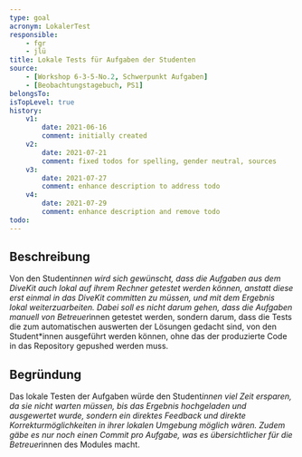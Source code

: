```yaml
---
type: goal
acronym: LokalerTest
responsible: 
    - fgr
    - jlü
title: Lokale Tests für Aufgaben der Studenten
source: 
    - [Workshop 6-3-5-No.2, Schwerpunkt Aufgaben]
    - [Beobachtungstagebuch, PS1]
belongsTo: 
isTopLevel: true
history:
    v1:
        date: 2021-06-16
        comment: initially created
    v2: 
        date: 2021-07-21
        comment: fixed todos for spelling, gender neutral, sources
    v3: 
        date: 2021-07-27
        comment: enhance description to address todo 
    v4:
        date: 2021-07-29
        comment: enhance description and remove todo 
todo:
---
```


## Beschreibung

Von den Student*innen wird sich gewünscht, dass die Aufgaben aus dem DiveKit auch lokal auf ihrem Rechner getestet werden können, 
anstatt diese erst einmal in das DiveKit committen zu müssen, und mit dem Ergebnis lokal weiterzuarbeiten. Dabei soll es nicht darum gehen, dass 
die Aufgaben manuell von Betreuer*innen getestet werden, sondern darum, dass die Tests die zum automatischen auswerten 
der Lösungen gedacht sind, von den Student*innen ausgeführt werden können, ohne das der produzierte Code in das Repository gepushed werden muss. 


## Begründung

Das lokale Testen der Aufgaben würde den Student*innen viel Zeit ersparen, da sie nicht warten müssen, bis das Ergebnis
hochgeladen und ausgewertet wurde, sondern ein direktes Feedback und direkte Korrekturmöglichkeiten in ihrer lokalen Umgebung 
möglich wären. Zudem gäbe es nur noch einen Commit pro Aufgabe, was es übersichtlicher für die Betreuer*innen des Modules macht.

